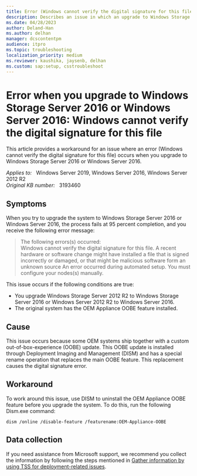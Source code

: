 ```yaml
---
title: Error (Windows cannot verify the digital signature for this file) occurs when you upgrade to Windows Storage Server 2016 or Windows Server 2016
description: Describes an issue in which an upgrade to Windows Storage Server 2016 or Windows Server 2016 fails at 95 percent completion.
ms.date: 04/28/2023
author: Deland-Han
ms.author: delhan
manager: dcscontentpm
audience: itpro
ms.topic: troubleshooting
localization_priority: medium
ms.reviewer: kaushika, jaysenb, delhan
ms.custom: sap:setup, csstroubleshoot
---
```

# Error when you upgrade to Windows Storage Server 2016 or Windows Server 2016: Windows cannot verify the digital signature for this file

This article provides a workaround for an issue where an error (Windows cannot verify the digital signature for this file) occurs when you upgrade to Windows Storage Server 2016 or Windows Server 2016.

_Applies to:_ &nbsp; Windows Server 2019, Windows Server 2016, Windows Server 2012 R2  
_Original KB number:_ &nbsp; 3193460

## Symptoms

When you try to upgrade the system to Windows Storage Server 2016 or Windows Server 2016, the process fails at 95 percent completion, and you receive the following error message:

> The following errors(s) occurred:  
Windows cannot verify the digital signature for this file. A recent hardware or software change might have installed a file that is signed incorrectly or damaged, or that might be malicious software form an unknown source An error occurred during automated setup. You must configure your nodes(s) manually.

This issue occurs if the following conditions are true:

- You upgrade Windows Storage Server 2012 R2 to Windows Storage Server 2016 or Windows Server 2012 R2 to Windows Server 2016.
- The original system has the OEM Appliance OOBE feature installed.

## Cause

This issue occurs because some OEM systems ship together with a custom out-of-box-experience (OOBE) update. This OOBE update is installed through Deployment Imaging and Management (DISM) and has a special rename operation that replaces the main OOBE feature. This replacement causes the digital signature error.

## Workaround

To work around this issue, use DISM to uninstall the OEM Appliance OOBE feature before you upgrade the system. To do this, run the following Dism.exe command:

```console
dism /online /disable-feature /featurename:OEM-Appliance-OOBE
```

## Data collection

If you need assistance from Microsoft support, we recommend you collect the information by following the steps mentioned in [Gather information by using TSS for deployment-related issues](../windows-troubleshooters/gather-information-using-tss-deployment.md).
